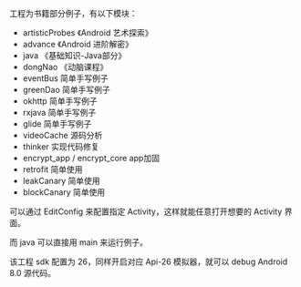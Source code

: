 工程为书籍部分例子，有以下模块：
- artisticProbes 《Android 艺术探索》
- advance 《Android 进阶解密》
- java 《基础知识-Java部分》
- dongNao 《动脑课程》
- eventBus 简单手写例子
- greenDao 简单手写例子
- okhttp 简单手写例子
- rxjava 简单手写例子
- glide 简单手写例子
- videoCache 源码分析
- thinker 实现代码修复
- encrypt_app / encrypt_core app加固
- retrofit 简单使用
- leakCanary 简单使用
- blockCanary 简单使用

可以通过 EditConfig 来配置指定 Activity，这样就能任意打开想要的 Activity 界面。

而 java 可以直接用 main 来运行例子。

该工程 sdk 配置为 26，同样开启对应 Api-26 模拟器，就可以 debug Android 8.0 源代码。 